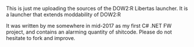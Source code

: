 This is just me uploading the sources of the DOW2:R Libertas launcher.
It is a launcher that extends moddability of DOW2:R

It was written by me somewhere in mid-2017 as my first C# .NET FW project, and contains an alarming quantity of shitcode.
Please do not hesitate to fork and improve.

